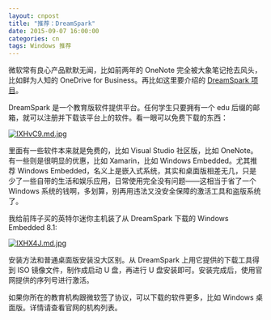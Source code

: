 ```yaml
---
layout: cnpost
title: "推荐：DreamSpark"
date: 2015-09-07 16:00:00
categories: cn
tags: Windows 推荐
---
```


微软常有良心产品默默无闻，比如前两年的 OneNote 完全被大象笔记抢去风头，比如鲜为人知的 OneDrive for Business。再比如这里要介绍的 [DreamSpark 项目](https://www.dreamspark.com)。

DreamSpark 是一个教育版软件提供平台。任何学生只要拥有一个 edu 后缀的邮箱，就可以注册并下载该平台上的软件。看一眼可以免费下载的东西：

<!-- ![dreamspark](/images/dreamsparksw.jpg) -->
[![lXHvC9.md.jpg](https://s2.ax1x.com/2020/01/15/lXHvC9.md.jpg)](https://imgchr.com/i/lXHvC9)

里面有一些软件本来就是免费的，比如 Visual Studio 社区版，比如 OneNote。有一些则是很明显的优惠，比如 Xamarin，比如 Windows Embedded。尤其推荐 Windows Embedded，名义上是嵌入式系统，其实和桌面版相差无几，只是少了一些自带的生活和娱乐应用，日常使用完全没有问题——这相当于省了一个 Windows 系统的钱啊，多划算，别再用违法又没安全保障的激活工具和盗版系统了。

我给前阵子买的英特尔迷你主机装了从 DreamSpark 下载的 Windows Embedded 8.1:

<!-- ![win embeded](/images/winembed.jpg) -->
[![lXHX4J.md.jpg](https://s2.ax1x.com/2020/01/15/lXHX4J.md.jpg)](https://imgchr.com/i/lXHX4J)

安装方法和普通桌面版安装没大区别。从 DreamSpark 上用它提供的下载工具得到 ISO 镜像文件，制作成启动 U 盘，再进行 U 盘安装即可。安装完成后，使用官网提供的序列号进行激活。

如果你所在的教育机构跟微软签了协议，可以下载的软件更多，比如 Windows 桌面版。详情请查看官网的机构列表。